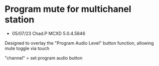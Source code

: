 # Program mute for multichanel station

- 05/07/23 Chad.P MCXD 5.0.4.5846


Designed to overlay the "Program Audio Level" button function, allowing mute toggle via touch

"channel" = set program audio button